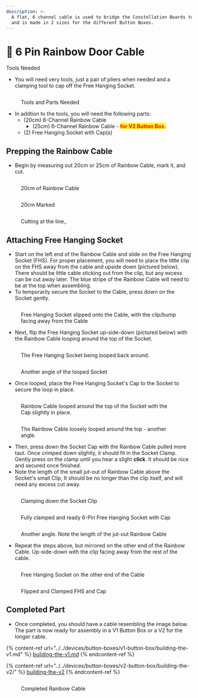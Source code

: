 ```yaml
---
description: >-
  A flat, 6 channel cable is used to bridge the Constellation Boards together
  and is made in 2 sizes for the different Button Boxes.
---
```


# 🌈 6 Pin Rainbow Door Cable

Tools Needed

* You will need very tools, just a pair of pliers when needed and a clamping tool to cap off the Free Hanging Socket.

<figure><img src="../../.gitbook/assets/IMG_2537.jpg" alt=""><figcaption><p>Tools and Parts Needed</p></figcaption></figure>

* In addtion to the tools, you will need the following parts:
  * (20cm) 6-Channel Rainbow Cable
    * (25cm) 6-Channel Rainbow Cable - <mark style="color:red;">**for V2 Button Box.**</mark>&#x20;
  * (2) Free Hanging Socket with Cap(s)

## Prepping the Rainbow Cable

* Begin by measuring out 20cm or 25cm of Rainbow Cable, mark it, and cut.

<div>

<figure><img src="../../.gitbook/assets/IMG_2538.jpg" alt=""><figcaption><p>20cm of Rainbow Cable</p></figcaption></figure>

 

<figure><img src="../../.gitbook/assets/IMG_2540.jpg" alt=""><figcaption><p>20cm Marked</p></figcaption></figure>

 

<figure><img src="../../.gitbook/assets/IMG_2541.jpg" alt=""><figcaption><p>Cutting at the line,.</p></figcaption></figure>

</div>

## Attaching Free Hanging Socket

* Start on the left end of the Rainbow Cable and slide on the Free Hanging Socket (FHS). For proper placement, you will need to place the little clip on the FHS away from the cable and upside down (pictured below). There should be little cable sticking out from the clip, but any excess can be cut away later. The blue stripe of the Rainbow Cable will need to be at the top when assembling.
* To temporarily secure the Socket to the Cable, press down on the Socket gently.

<figure><img src="../../.gitbook/assets/IMG_2542.jpg" alt=""><figcaption><p>Free Hanging Socket slipped onto the Cable, with the clip/bump facing away from the Cable</p></figcaption></figure>

* Next, flip the Free Hanging Socket up-side-down (pictured below) with the Rainbow Cable looping around the top of the Socket.

<div>

<figure><img src="../../.gitbook/assets/IMG_2543 (1).jpg" alt=""><figcaption><p>The Free Hanging Socket being looped back around.</p></figcaption></figure>

 

<figure><img src="../../.gitbook/assets/IMG_2546.jpg" alt=""><figcaption><p>Another angle of the looped Socket</p></figcaption></figure>

</div>

* Once looped, place the Free Hanging Socket's Cap to the Socket to secure the loop in place.

<figure><img src="../../.gitbook/assets/IMG_2547.jpg" alt=""><figcaption><p>Rainbow Cable looped around the top of the Socket with the Cap slightly in place.</p></figcaption></figure>

<figure><img src="../../.gitbook/assets/IMG_2548.jpg" alt=""><figcaption><p>The Rainbow Cable loosely looped around the top - another angle.</p></figcaption></figure>

* Then, press down the Socket Cap with the Rainbow Cable pulled more taut. Once crimped down slightly, it should fit in the Socket Clamp. Gently press on the clamp until you hear a slight **click**. It should be nice and secured once finished.
* Note the length of the small jut-out of Rainbow Cable above the Socket's small Clip, It should be no longer than the clip itself, and will need any excess cut away.

<figure><img src="../../.gitbook/assets/IMG_2549.jpg" alt=""><figcaption><p>Clamping down the Socket Clip</p></figcaption></figure>

<div>

<figure><img src="../../.gitbook/assets/IMG_2550.jpg" alt=""><figcaption><p>Fully clamped and ready 6-Pin Free Hanging Socket with Cap</p></figcaption></figure>

 

<figure><img src="../../.gitbook/assets/IMG_2551.jpg" alt=""><figcaption><p>Another angle. Note the length of the jut-out Rainbow Cable</p></figcaption></figure>

</div>

* Repeat the steps above, but mirrored on the other end of the Rainbow Cable. Up-side-down with the clip facing away from the rest of the cable.

<div>

<figure><img src="../../.gitbook/assets/IMG_2552.jpg" alt=""><figcaption><p>Free Hanging Socket on the other end of the Cable</p></figcaption></figure>

 

<figure><img src="../../.gitbook/assets/IMG_2553.jpg" alt=""><figcaption><p>Flipped and Clamped FHS and Cap</p></figcaption></figure>

</div>

## Completed Part

* Once completed, you should have a cable resembling the image below. The part is now ready for assembly in a V1 Button Box or a V2 for the longer cable.

{% content-ref url="../../devices/button-boxes/v1-button-box/building-the-v1.md" %}
[building-the-v1.md](../../devices/button-boxes/v1-button-box/building-the-v1.md)
{% endcontent-ref %}

{% content-ref url="../../devices/button-boxes/v2-button-box/building-the-v2/" %}
[building-the-v2](../../devices/button-boxes/v2-button-box/building-the-v2/)
{% endcontent-ref %}

<figure><img src="../../.gitbook/assets/IMG_2554.jpg" alt=""><figcaption><p>Completed Rainbow Cable</p></figcaption></figure>
